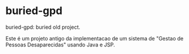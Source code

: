 # buried-gpd
buried-gpd: buried old project.

Este é um projeto antigo da implementacao de um sistema de "Gestao de Pessoas Desaparecidas" usando Java e JSP.